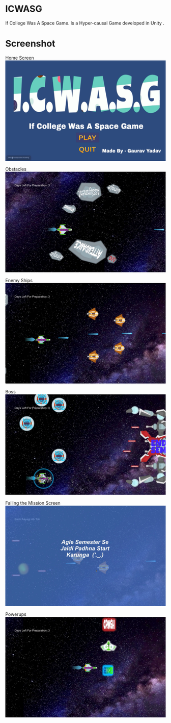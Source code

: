 # ICWASG
If College Was A Space Game. Is a Hyper-causal Game developed in Unity .

# Screenshot

 Home Screen
![Home Screen](https://github.com/yadavgaurav251/ICWASG/blob/master/Screenshots/Screenshot%202020-05-22%20at%202.45.59%20PM.png)

 Obstacles
![Obstacles](https://github.com/yadavgaurav251/ICWASG/blob/master/Screenshots/Screenshot%202020-05-22%20at%202.46.23%20PM.png)

 Enemy Ships
 ![Enemy Ship 1](https://github.com/yadavgaurav251/ICWASG/blob/master/Screenshots/Screenshot%202020-05-22%20at%202.46.35%20PM.png)

 Boss
![Boss](https://github.com/yadavgaurav251/ICWASG/blob/master/Screenshots/Screenshot%202020-05-22%20at%202.47.42%20PM.png)

 Failing the Mission Screen
 ![Fail](https://github.com/yadavgaurav251/ICWASG/blob/master/Screenshots/Screenshot%202020-05-22%20at%204.26.02%20PM.png)
 
 Powerups
 ![Powerups](https://github.com/yadavgaurav251/ICWASG/blob/master/Screenshots/Screenshot%202020-05-22%20at%204.22.14%20PM.png)
